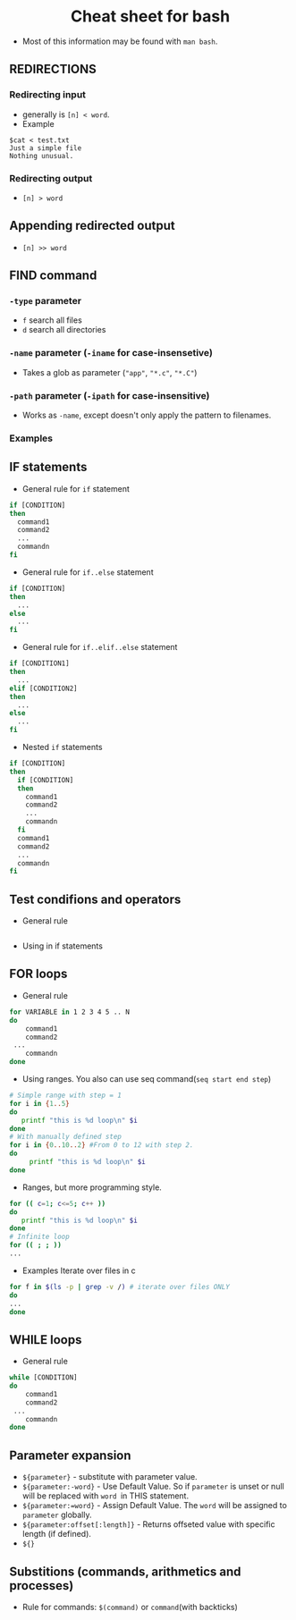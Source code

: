 # <center>Cheat sheet for bash</center>
- Most of this information may be found with `man bash`.

## REDIRECTIONS
### Redirecting input
* generally is `[n] < word`. 
* Example 
```console
$cat < test.txt
Just a simple file
Nothing unusual.
```
### Redirecting output
* `[n] > word`
## Appending redirected output
* `[n] >> word`
## FIND command

### `-type` parameter
 * `f` search all files 
 * `d` search all directories
 
### `-name` parameter (`-iname` for case-insensetive)
* Takes a glob as parameter (`"app"`, `"*.c"`, `"*.C"`)

### `-path` parameter (`-ipath` for case-insensitive)
* Works as `-name`, except doesn't only apply the pattern to filenames.

### Examples


## IF statements
* General rule for `if` statement
```bash
if [CONDITION]
then
  command1
  command2
  ...
  commandn
fi
```
* General rule for `if..else` statement
```bash
if [CONDITION]
then
  ...
else
  ...
fi
```
* General rule for `if..elif..else` statement
```bash
if [CONDITION1]
then
  ...
elif [CONDITION2]
then
  ... 
else
  ...
fi
```
* Nested `if` statements
```bash
if [CONDITION]
then
  if [CONDITION]
  then
    command1
    command2
    ...
    commandn
  fi
  command1
  command2
  ...
  commandn
fi
```
## Test condifions and operators
* General rule
```bash
```
* Using in if statements
## FOR loops
* General rule
```bash
for VARIABLE in 1 2 3 4 5 .. N
do
	command1
	command2
 ...
	commandn
done
```
* Using ranges. You also can use seq command(`seq start end step`)
```bash
# Simple range with step = 1 
for i in {1..5}
do
   printf "this is %d loop\n" $i
done
# With manually defined step
for i in {0..10..2} #From 0 to 12 with step 2.
do 
     printf "this is %d loop\n" $i 
done
```
* Ranges, but more programming style.
```bash
for (( c=1; c<=5; c++ ))
do  
   printf "this is %d loop\n" $i
done
# Infinite loop
for (( ; ; ))
...
```
* Examples
Iterate over files in c
```bash
for f in $(ls -p | grep -v /) # iterate over files ONLY
do
...
done 
```
## WHILE loops
* General rule
```bash
while [CONDITION]
do
	command1
	command2
 ...
	commandn
done
```
## Parameter expansion
* `${parameter}` - substitute with parameter value. 
* `${parameter:-word}` - Use Default Value. So if `parameter` is unset or null will be replaced with `word `in THIS statement.
* `${parameter:=word}` - Assign Default Value. The `word` will be assigned to `parameter` globally. 
* `${parameter:offset[:length]}` - Returns offseted value with specific length (if defined).
* `${}`
## Substitions (commands, arithmetics and processes)
* Rule for commands: `$(command)` or `command`(with backticks)

